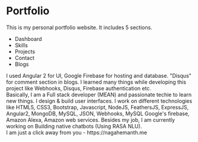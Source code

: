 # Portfolio
This is my personal portfolio website. It includes 5 sections. <br/>
<ul>
  <li>Dashboard</li>  
  <li>Skills</li>
  <li>Projects</li>
  <li>Contact</li>
  <li>Blogs</li>
</ul>
I used Angular 2 for UI, Google Firebase for hosting and database. "Disqus" for comment section in blogs. I learned many things while developing this project like Webhooks, Disqus, Firebase authentication etc.
<br>
Basically, I am a Full stack developer (MEAN) and passionate techie to learn new things. I design & build user interfaces. I work on different technologies like HTML5, CSS3, Bootstrap, Javascript, NodeJS, FeathersJS, ExpressJS, Angular2, MongoDB, MySQL, JSON, Webhooks, MySQL Google's firebase, Amazon Alexa, Amazon web services. Besides my job, I am currently working on Building native chatbots (Using RASA NLU).<br> 
I am just a click away from you - https://nagahemanth.me
